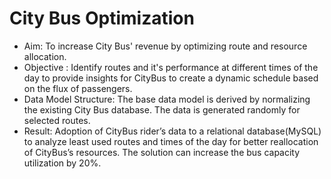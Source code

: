 # City Bus Optimization

- Aim: To increase City Bus' revenue by optimizing route and resource allocation.
- Objective : Identify routes and it's performance at different times of the day to provide insights for CityBus to create a dynamic schedule based on the flux of passengers.
- Data Model Structure: The base data model is derived by normalizing the existing City Bus database. The data is generated randomly for selected routes.
- Result: Adoption of CityBus rider’s data to a relational database(MySQL) to analyze least used routes and times of the day for better reallocation of CityBus’s resources. The solution can increase the bus capacity utilization by 20%.
